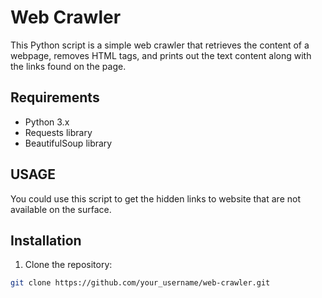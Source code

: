 # Web Crawler

This Python script is a simple web crawler that retrieves the content of a webpage, removes HTML tags, and prints out the text content along with the links found on the page.

## Requirements

- Python 3.x
- Requests library
- BeautifulSoup library

## USAGE
You could use this script to get the hidden links to website that are not available on the surface.
## Installation

1. Clone the repository:

```bash
git clone https://github.com/your_username/web-crawler.git
